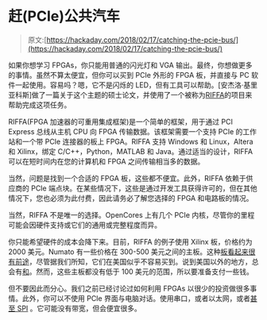 # 赶(PCIe)公共汽车

> 原文:[https://hackaday.com/2018/02/17/catching-the-pcie-bus/](https://hackaday.com/2018/02/17/catching-the-pcie-bus/)

如果你想学习 FPGAs，你只能用普通的闪光灯和 VGA 输出。最终，你想做更多的事情。虽然不算太便宜，但你可以买到 PCIe 外形的 FPGA 板，并直接与 PC 软件一起使用。容易吗？嗯，它不是闪烁的 LED，但有工具可以帮助。[安杰洛·基里亚科斯]做了一篇关于这个主题的硕士论文，并使用了一个被称为[RIFFA](http://riffa.ucsd.edu/)的项目来帮助完成这项任务。

RIFFA(FPGA 加速器的可重用集成框架)是一个简单的框架，用于通过 PCI Express 总线从主机 CPU 向 FPGA 传输数据。该框架需要一个支持 PCIe 的工作站和一个带 PCIe 连接器的板上 FPGA。RIFFA 支持 Windows 和 Linux，Altera 和 Xilinx，绑定 C/C++，Python，MATLAB 和 Java。通过适当的设计，RIFFA 可以在短时间内在您的计算机和 FPGA 之间传输相当多的数据。

当然，问题是找到一个合适的 FPGA 板，这些都不便宜。此外，RIFFA 依赖于供应商的 PCIe 端点块。在某些情况下，这些是通过开发工具获得许可的，但在其他情况下，您也必须为此付费，因此请务必了解您选择的 FPGA 和电路板的情况。

当然，RIFFA 不是唯一的选择。OpenCores 上有几个 PCIe 内核，尽管你的里程可能会因硬件支持或它们的通用或完整程度而异。

你只能希望硬件的成本会降下来。目前，RIFFA 的例子使用 Xilinx 板，价格约为 2000 美元。Numato 有一些价格在 300-500 美元之间的主板。这种[板看起来很有前途](https://www.devboards.de/startseite/produkte/produkte-details/article/db4cgx15/)，尽管据我们所知，它们在美国似乎不容易买到。说到美国以外的地方，总会有[和](https://www.enterpoint.co.uk/products/cyclone-iv-development-boards/raggedstone3/)。然而，这些主板都没有低于 100 美元的范围，所以要准备支付一些钱。

但不要因此而分心。我们之前已经讨论过如何利用 FPGAs 以很少的投资做很多事情。此外，你可以不使用 PCIe 界面与电脑对话。使用串口，或者以太网，或者[甚至 SPI](https://hackaday.com/2016/01/20/a-linear-time-sorting-algorithm-for-fpgas/) 。它可能没有带宽，但会便宜很多。